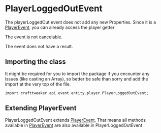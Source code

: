 # PlayerLoggedOutEvent

The playerLoggedOut event does not add any new Properties.
 Since it is a [PlayerEvent](/vanilla/api/event/entity/player/PlayerEvent), you can already access the player getter

The event is not cancelable.

The event does not have a result.

## Importing the class

It might be required for you to import the package if you encounter any issues (like casting an Array), so better be safe than sorry and add the import at the very top of the file.
```zenscript
import crafttweaker.api.event.entity.player.PlayerLoggedOutEvent;
```


## Extending PlayerEvent

PlayerLoggedOutEvent extends [PlayerEvent](/vanilla/api/event/entity/player/PlayerEvent). That means all methods available in [PlayerEvent](/vanilla/api/event/entity/player/PlayerEvent) are also available in PlayerLoggedOutEvent

